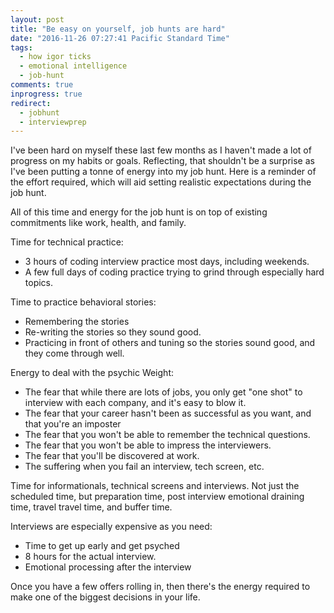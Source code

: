 ```yaml
---
layout: post
title: "Be easy on yourself, job hunts are hard"
date: "2016-11-26 07:27:41 Pacific Standard Time"
tags:
  - how igor ticks
  - emotional intelligence
  - job-hunt
comments: true
inprogress: true
redirect:
  - jobhunt
  - interviewprep
---
```


I've been hard on myself these last few months as I haven't made a lot of progress on my habits or goals. Reflecting, that shouldn't be a surprise as I've been putting a tonne of energy into my job hunt. Here is a reminder of the effort required, which will aid setting realistic expectations during the job hunt.

All of this time and energy for the job hunt is on top of existing commitments like work, health, and family.

Time for technical practice:

- 3 hours of coding interview practice most days, including weekends.
- A few full days of coding practice trying to grind through especially hard topics.

Time to practice behavioral stories:

- Remembering the stories
- Re-writing the stories so they sound good.
- Practicing in front of others and tuning so the stories sound good, and they come through well.

Energy to deal with the psychic Weight:

- The fear that while there are lots of jobs, you only get "one shot" to interview with each company, and it's easy to blow it.
- The fear that your career hasn't been as successful as you want, and that you're an imposter
- The fear that you won't be able to remember the technical questions.
- The fear that you won't be able to impress the interviewers.
- The fear that you'll be discovered at work.
- The suffering when you fail an interview, tech screen, etc.

Time for informationals, technical screens and interviews. Not just the scheduled time, but preparation time, post interview emotional draining time, travel travel time, and buffer time.

Interviews are especially expensive as you need:

- Time to get up early and get psyched
- 8 hours for the actual interview.
- Emotional processing after the interview

Once you have a few offers rolling in, then there's the energy required to make one of the biggest decisions in your life.
